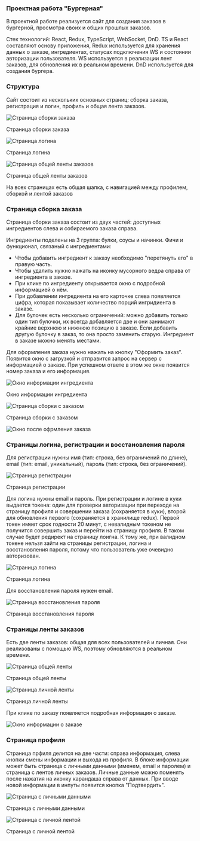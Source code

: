 ### Проектная работа "Бургерная"

В проектной работе реализуется сайт для создания заказов в бургерной, просмотра своих и общих прошлых заказов.

Стек технологий: React, Redux, TypeScript, WebSocket, DnD.
TS и React составляют основу приложения, Redux используется для хранения данных о заказе, ингредиентах, статусах подключения WS и состоянии авторизации пользователя. WS используется в реализации лент заказов, для обновления их в реальном времени. DnD используется для создания бургера.

### Структура

Сайт состоит из нескольких основных страниц: сборка заказа, регистрация и логин, профиль и общая лента заказов.

![Страница сборки заказа](README_static/constructor.png)

Страница сборки заказа

![Страница логина](README_static/login.png)

Страница логина

![Страница общей ленты заказов](README_static/feed.png)

Страница общей ленты заказов

На всех страницах есть общая шапка, с навигацией между профилем, сборкой и лентой заказов

### Страница сборка заказа

Страница сборки заказа состоит из двух частей: доступных ингредиентов слева и собираемого заказа справа.

Ингредиенты поделены на 3 группа: булки, соусы и начинки. Фичи и функционал, связаный с ингредиентами:
- Чтобы добавить ингредиент к заказу необходимо "перетянуть его" в правую часть.
- Чтобы удалить нужно нажать на иконку мусорного ведра справа от ингредиента в заказе.
- При клике по ингредиенту открывается окно с подробной информацией о нём.
- При добавлении ингредиента на его карточке слева появляется цифра, которая показывает количество порций ингридиента в заказе.
- Для булочек есть несколько ограничений: можно добавить только один тип булочки, их всегда добавляется две и они занимают крайние верхнюю и нижнюю позицию в заказе. Если добавить другую булочку в заказ, то она просто заменить старую. Ингредиент в заказе можно менять местами.

Для оформления заказа нужно нажать на кнопку "Оформить заказ". Появится окно с загрузкой и отправится запрос на сервер с информацией о заказе. При успешном ответе в этом же окне появится номер заказа и его информация.

![Окно информации ингредиента](README_static/ingredient.png)

Окно информации ингредиента

![Страница сборки с заказом](README_static/constructor-with-order.png)

Страница сборки с заказом

![Окно после офрмления заказа](README_static/created-order.png)

### Страницы логина, регистрации и восстановления пароля

Для регистрации нужны имя (тип: строка, без ограничений по длине), email (тип: email, уникальный),  пароль (тип: строка, без ограничений).

![Страница регистрации](README_static/registration.png)

Страница регистрации

Для логина нужны email и пароль. При регистрации и логине в куки выдается токена: один для проверки авторизации при переходе на страницу профиля и совершении заказа (сохраняется в куки), второй для обновления первого (сохраняется в хранилище redux). Первой токен имеет срок годности 20 минут, с невалидным токеном не получится совершить заказ и перейти на страницу профиля. В таком случае будет редирект на страницу лоигна. К тому же, при валидном токене нельзя зайти на страницы регистрации, логина и восстановления пароля, потому что пользователь уже очевидно авторизован.

![Страница логина](README_static/login.png)

Страница логина

Для восстановления пароля нужен email.

![Страница восстановления пароля](README_static/pass.png)

Страница восстановления пароля


### Страницы ленты заказов

Есть две ленты заказов: общая для всех пользователей и личная. Они реализованы с помощью WS, поэтому обновляются в реальном времени. 

![Страница общей ленты](README_static/feed.png)

Страница общей ленты

![Страница личной ленты](README_static/profile-feed.png)

Страница личной ленты

При клике по заказу появляется подробная информация о заказе.

![Окно информации о заказе](README_static/order.png)

### Страница профиля

Страница прфиля делится на две части: справа информация, слева кнопки смены информации и выхода из профиля. В блоке информации может быть страница с личными данными (именем, email и паролем) и страница с лентов личных заказов. Личные данные можно поменять после нажатия на иконку карандаша справа от данных. При вводе новой информации в инпуты появится кнопка "Подтвердить".

![Страница с личными данными](README_static/profile.png)

Страница с личными данными

![Страница с личной лентой](README_static/profile-feed.png)

Страница с личной лентой
